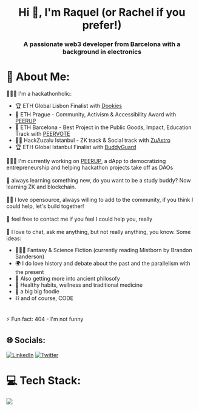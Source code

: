 <h1 align="center">Hi 👋, I'm Raquel (or Rachel if you prefer!)</h1>
<h3 align="center">A passionate web3 developer from Barcelona with a background in electronics</h3>


# 💫 About Me:
👩🏻‍💻 I'm a hackathonholic: 
     <ul>
     <li>🏆 ETH Global Lisbon Finalist with [Dookies](https://ethglobal.com/showcase/dookies-0g13u)</li>
     <li>🥇 ETH Prague - Community, Activism & Accessibility Award with [PEERUP](https://devfolio.co/projects/peer-up-e096)</li>
     <li>🥇 ETH Barcelona - Best Project in the Public Goods, Impact, Education Track with [PEERVOTE](https://devfolio.co/projects/peervote-5c90)</li>
     <li>🥇🥇 HackZuzalu Istanbul - ZK track & Social track with [ZuAstro](https://dorahacks.io/buidl/7976)</li>
     <li>🏆 ETH Global Istanbul Finalist with [BuddyGuard]()</li>
     </ul>
👩🏻‍🔧 I'm currently working on [PEERUP]( https://github.com/PEERWORK ), a dApp to democratizing entrepreneurship and helping hackathon projects take off as DAOs<br>
<br>
🧠 always learning something new, do you want to be a study buddy? Now learning ZK and blockchain.<br>
<br>
👯‍♀️ I love opensource, always willing to add to the community, if you think I could help, let's build together!<br>
<br>
🤝 feel free to contact me if you feel I could help you, really<br>
<br>
💬 I love to chat, ask me anything, but not really anything, you know. Some ideas:  <br>
<ul> 
     <li>🧝🏻‍♀️ Fantasy & Science Fiction (currently reading Mistborn by Brandon Sanderson)</li>
     <li>🌍 I do love history and debate about the past and the parallelism with the present</li>
     <li>📜 Also getting more into ancient philosofy</li>
     <li>🥦 Healthy habits, wellness and traditional medicine</li>
     <li>🥗 a big big foodie</li>
     <li>⛓️ and of course, CODE</li>
</ul>  
<br>
⚡️ Fun fact: 404 - I'm not funny
<br>

## 🌐 Socials:
[![LinkedIn](https://img.shields.io/badge/LinkedIn-%230077B5.svg?logo=linkedin&logoColor=white)](https://www.linkedin.com/in/raquel-carrasco-gonzalez/) [![Twitter](https://img.shields.io/badge/Twitter-%231DA1F2.svg?logo=Twitter&logoColor=white)](https://twitter.com/@rraigal_) 

# 💻 Tech Stack:
[![](https://visitcount.itsvg.in/api?id=raigal-r&icon=6&color=6)](https://visitcount.itsvg.in)

<!-- Proudly created with GPRM ( https://gprm.itsvg.in ) -->
